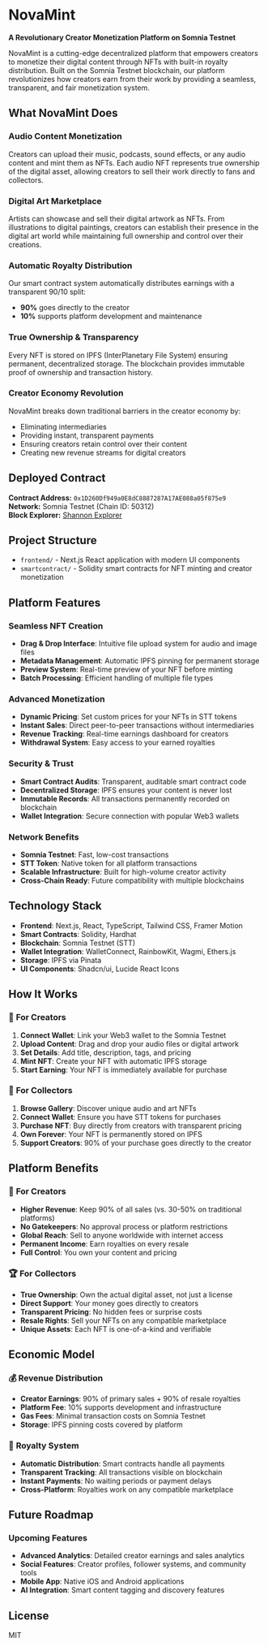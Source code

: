 # NovaMint

**A Revolutionary Creator Monetization Platform on Somnia Testnet**

NovaMint is a cutting-edge decentralized platform that empowers creators to monetize their digital content through NFTs with built-in royalty distribution. Built on the Somnia Testnet blockchain, our platform revolutionizes how creators earn from their work by providing a seamless, transparent, and fair monetization system.

## What NovaMint Does

###  **Audio Content Monetization**
Creators can upload their music, podcasts, sound effects, or any audio content and mint them as NFTs. Each audio NFT represents true ownership of the digital asset, allowing creators to sell their work directly to fans and collectors.

###  **Digital Art Marketplace**
Artists can showcase and sell their digital artwork as NFTs. From illustrations to digital paintings, creators can establish their presence in the digital art world while maintaining full ownership and control over their creations.

###  **Automatic Royalty Distribution**
Our smart contract system automatically distributes earnings with a transparent 90/10 split:
- **90%** goes directly to the creator
- **10%** supports platform development and maintenance

###  **True Ownership & Transparency**
Every NFT is stored on IPFS (InterPlanetary File System) ensuring permanent, decentralized storage. The blockchain provides immutable proof of ownership and transaction history.

###  **Creator Economy Revolution**
NovaMint breaks down traditional barriers in the creator economy by:
- Eliminating intermediaries
- Providing instant, transparent payments
- Ensuring creators retain control over their content
- Creating new revenue streams for digital creators

## Deployed Contract

**Contract Address:** `0x1D260Df949a0E8dC8887287A17AE088a05f875e9`  
**Network:** Somnia Testnet (Chain ID: 50312)  
**Block Explorer:** [Shannon Explorer](https://shannon-explorer.somnia.network)

## Project Structure

- `frontend/` - Next.js React application with modern UI components
- `smartcontract/` - Solidity smart contracts for NFT minting and creator monetization

## Platform Features

###  **Seamless NFT Creation**
- **Drag & Drop Interface**: Intuitive file upload system for audio and image files
- **Metadata Management**: Automatic IPFS pinning for permanent storage
- **Preview System**: Real-time preview of your NFT before minting
- **Batch Processing**: Efficient handling of multiple file types

###  **Advanced Monetization**
- **Dynamic Pricing**: Set custom prices for your NFTs in STT tokens
- **Instant Sales**: Direct peer-to-peer transactions without intermediaries
- **Revenue Tracking**: Real-time earnings dashboard for creators
- **Withdrawal System**: Easy access to your earned royalties

### **Security & Trust**
- **Smart Contract Audits**: Transparent, auditable smart contract code
- **Decentralized Storage**: IPFS ensures your content is never lost
- **Immutable Records**: All transactions permanently recorded on blockchain
- **Wallet Integration**: Secure connection with popular Web3 wallets

###  **Network Benefits**
- **Somnia Testnet**: Fast, low-cost transactions
- **STT Token**: Native token for all platform transactions
- **Scalable Infrastructure**: Built for high-volume creator activity
- **Cross-Chain Ready**: Future compatibility with multiple blockchains

## Technology Stack

- **Frontend**: Next.js, React, TypeScript, Tailwind CSS, Framer Motion
- **Smart Contracts**: Solidity, Hardhat
- **Blockchain**: Somnia Testnet (STT)
- **Wallet Integration**: WalletConnect, RainbowKit, Wagmi, Ethers.js
- **Storage**: IPFS via Pinata
- **UI Components**: Shadcn/ui, Lucide React Icons

## How It Works

### 📱 **For Creators**
1. **Connect Wallet**: Link your Web3 wallet to the Somnia Testnet
2. **Upload Content**: Drag and drop your audio files or digital artwork
3. **Set Details**: Add title, description, tags, and pricing
4. **Mint NFT**: Create your NFT with automatic IPFS storage
5. **Start Earning**: Your NFT is immediately available for purchase

### 🛒 **For Collectors**
1. **Browse Gallery**: Discover unique audio and art NFTs
2. **Connect Wallet**: Ensure you have STT tokens for purchases
3. **Purchase NFT**: Buy directly from creators with transparent pricing
4. **Own Forever**: Your NFT is permanently stored on IPFS
5. **Support Creators**: 90% of your purchase goes directly to the creator

## Platform Benefits

### 🎯 **For Creators**
- **Higher Revenue**: Keep 90% of all sales (vs. 30-50% on traditional platforms)
- **No Gatekeepers**: No approval process or platform restrictions
- **Global Reach**: Sell to anyone worldwide with internet access
- **Permanent Income**: Earn royalties on every resale
- **Full Control**: You own your content and pricing

### 🏆 **For Collectors**
- **True Ownership**: Own the actual digital asset, not just a license
- **Direct Support**: Your money goes directly to creators
- **Transparent Pricing**: No hidden fees or surprise costs
- **Resale Rights**: Sell your NFTs on any compatible marketplace
- **Unique Assets**: Each NFT is one-of-a-kind and verifiable

## Economic Model

### 💰 **Revenue Distribution**
- **Creator Earnings**: 90% of primary sales + 90% of resale royalties
- **Platform Fee**: 10% supports development and infrastructure
- **Gas Fees**: Minimal transaction costs on Somnia Testnet
- **Storage**: IPFS pinning costs covered by platform

### 🔄 **Royalty System**
- **Automatic Distribution**: Smart contracts handle all payments
- **Transparent Tracking**: All transactions visible on blockchain
- **Instant Payments**: No waiting periods or payment delays
- **Cross-Platform**: Royalties work on any compatible marketplace

## Future Roadmap

###  **Upcoming Features**
- **Advanced Analytics**: Detailed creator earnings and sales analytics
- **Social Features**: Creator profiles, follower systems, and community tools
- **Mobile App**: Native iOS and Android applications
- **AI Integration**: Smart content tagging and discovery features

## License

MIT

